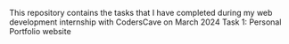 This repository contains the tasks that I have completed during my web development internship with CodersCave on March 2024
      Task 1: Personal Portfolio website
